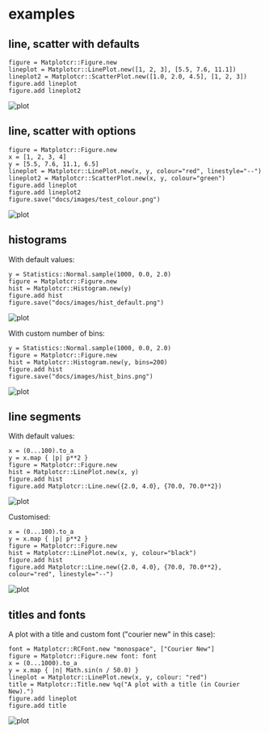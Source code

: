 # examples

## line, scatter with defaults

```crystal
figure = Matplotcr::Figure.new
lineplot = Matplotcr::LinePlot.new([1, 2, 3], [5.5, 7.6, 11.1])
lineplot2 = Matplotcr::ScatterPlot.new([1.0, 2.0, 4.5], [1, 2, 3])
figure.add lineplot
figure.add lineplot2
```

![plot](images/test.png)

## line, scatter with options

```crystal
figure = Matplotcr::Figure.new
x = [1, 2, 3, 4]
y = [5.5, 7.6, 11.1, 6.5]
lineplot = Matplotcr::LinePlot.new(x, y, colour="red", linestyle="--")
lineplot2 = Matplotcr::ScatterPlot.new(x, y, colour="green")
figure.add lineplot
figure.add lineplot2
figure.save("docs/images/test_colour.png")
```

![plot](images/test_colour.png)

## histograms

With default values:

```crystal
y = Statistics::Normal.sample(1000, 0.0, 2.0)
figure = Matplotcr::Figure.new
hist = Matplotcr::Histogram.new(y)
figure.add hist
figure.save("docs/images/hist_default.png")
```

![plot](images/hist_default.png)

With custom number of bins:

```crystal
y = Statistics::Normal.sample(1000, 0.0, 2.0)
figure = Matplotcr::Figure.new
hist = Matplotcr::Histogram.new(y, bins=200)
figure.add hist
figure.save("docs/images/hist_bins.png")
```

![plot](images/hist_bins.png)

## line segments

With default values:

```crystal
x = (0...100).to_a
y = x.map { |p| p**2 }
figure = Matplotcr::Figure.new
hist = Matplotcr::LinePlot.new(x, y)
figure.add hist
figure.add Matplotcr::Line.new({2.0, 4.0}, {70.0, 70.0**2})
```

![plot](images/line_segment.png)

Customised:

```crystal
x = (0...100).to_a
y = x.map { |p| p**2 }
figure = Matplotcr::Figure.new
hist = Matplotcr::LinePlot.new(x, y, colour="black")
figure.add hist
figure.add Matplotcr::Line.new({2.0, 4.0}, {70.0, 70.0**2}, colour="red", linestyle="--")
```

![plot](images/line_segment_colour.png)

## titles and fonts

A plot with a title and custom font ("courier new" in this case):

```crystal
font = Matplotcr::RCFont.new "monospace", ["Courier New"]
figure = Matplotcr::Figure.new font: font
x = (0...1000).to_a
y = x.map { |n| Math.sin(n / 50.0) }
lineplot = Matplotcr::LinePlot.new(x, y, colour: "red")
title = Matplotcr::Title.new %q("A plot with a title (in Courier New).")
figure.add lineplot
figure.add title
```

![plot](images/plot_title.png)